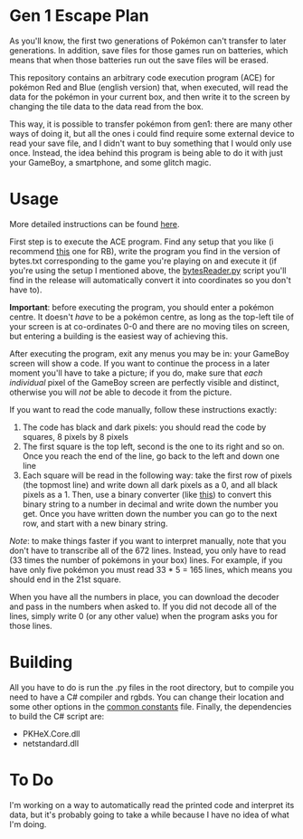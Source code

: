 # Gen 1 Escape Plan
As you'll know, the first two generations of Pokémon can't transfer to later generations. In addition, save files for those games run on batteries, which means that when those batteries run out the save files will be erased.

This repository contains an arbitrary code execution program (ACE) for pokémon Red and Blue (english version) that, when executed, will read the data for the pokémon in your current box, and then write it to the screen by changing the tile data to the data read from the box.

This way, it is possible to transfer pokémon from gen1: there are many other ways of doing it, but all the ones i could find require some external device to read your save file, and I didn't want to buy something that I would only use once. Instead, the idea behind this program is being able to do it with just your GameBoy, a smartphone, and some glitch magic.

# Usage
More detailed instructions can be found [here](https://docs.google.com/document/d/1CY9rRGymB8hse_mWoYx-IilI3dXrkb2gseOIo8w0cNw/edit?usp=sharing).

First step is to execute the ACE program. Find any setup that you like (i recommend [this](https://www.youtube.com/watch?v=D3EvpRHL_vk) one for RB), write the program you find in the version of bytes.txt corresponding to the game you're playing on and execute it (if you're using the setup I mentioned above, the [bytesReader.py](byteReader/bytesReader.py) script you'll find in the release will automatically convert it into coordinates so you don't have to).

**Important**: before executing the program, you should enter a pokémon centre. It doesn't _have_ to be a pokémon centre, as long as the top-left tile of your screen is at co-ordinates 0-0 and there are no moving tiles on screen, but entering a building is the easiest way of achieving this.

After executing the program, exit any menus you may be in: your GameBoy screen will show a code. If you want to continue the process in a later moment you'll have to take a picture; if you do, make sure that _each individual_ pixel of the GameBoy screen are perfectly visible and distinct, otherwise you will _not_ be able to decode it from the picture.

If you want to read the code manually, follow these instructions exactly:
1) The code has black and dark pixels: you should read the code by squares, 8 pixels by 8 pixels
2) The first square is the top left, second is the one to its right and so on. Once you reach the end of the line, go back to the left and down one line
3) Each square will be read in the following way: take the first row of pixels (the topmost line) and write down all dark pixels as a 0, and all black pixels as a 1. Then, use a binary converter (like [this](https://www.mathsisfun.com/binary-decimal-hexadecimal-converter.html)) to convert this binary string to a number in decimal and write down the number you get. Once you have written down the number you can go to the next row, and start with a new binary string.

_Note_: to make things faster if you want to interpret manually, note that you don't have to transcribe all of the 672 lines. Instead, you only have to read (33 times the number of pokémons in your box) lines. For example, if you have only five pokémon you must read 33 * 5 = 165 lines, which means you should end in the 21st square.

When you have all the numbers in place, you can download the decoder and pass in the numbers when asked to. If you did not decode all of the lines, simply write 0 (or any other value) when the program asks you for those lines.



# Building
All you have to do is run the .py files in the root directory, but to compile you need to have a C# compiler and rgbds. You can change their location and some other options in the [common constants](build_constants.py) file. Finally, the dependencies to build the C# script are:
+ PKHeX.Core.dll
+ netstandard.dll



# To Do
I'm working on a way to automatically read the printed code and interpret its data, but it's probably going to take a while because I have no idea of what I'm doing.
